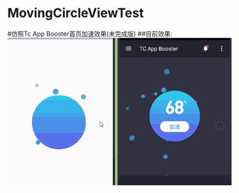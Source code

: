# MovingCircleViewTest
#仿照Tc App Booster首页加速效果(未完成版)
##目前效果:
![](https://github.com/Brioal/MovingCircleViewTest/blob/master/art/1.gif)
